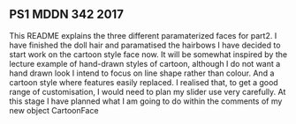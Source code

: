 ## PS1 MDDN 342 2017

This README explains the three different paramaterized faces for part2. 
I have finished the doll hair and paramatised the hairbows
I have decided to start work on the cartoon style face now. It will be somewhat inspired by the lecture example of hand-drawn styles of cartoon, although I do not want a hand drawn look I intend to focus on line shape rather than colour. And a cartoon style where features easily replaced. 
I realised that, to get a good range of customisation, I would need to plan my slider use very carefully. At this stage I have planned what I am going to do within the comments of my new object CartoonFace